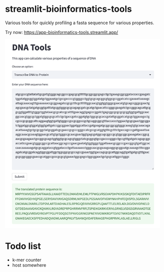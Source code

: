 # streamlit-bioinformatics-tools
Various tools for quickly profiling a fasta sequence for various properties.

Try now: https://app-bioinformatics-tools.streamlit.app/

![img](streamlit-dna-tools.png)

# Todo list
* k-mer counter
* host somewhere
